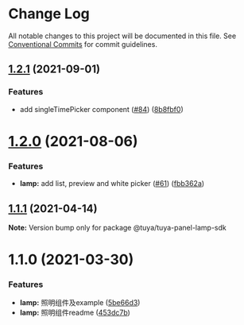 # Change Log

All notable changes to this project will be documented in this file.
See [Conventional Commits](https://conventionalcommits.org) for commit guidelines.

## [1.2.1](https://github.com/tuya/tuya-panel-sdk/compare/@tuya/tuya-panel-lamp-sdk@1.2.0...@tuya/tuya-panel-lamp-sdk@1.2.1) (2021-09-01)


### Features

* add singleTimePicker component ([#84](https://github.com/tuya/tuya-panel-sdk/issues/84)) ([8b8fbf0](https://github.com/tuya/tuya-panel-sdk/commit/8b8fbf04aed68e1570bcd4b339ddfd726bf45ae5))





# [1.2.0](https://github.com/tuya/tuya-panel-sdk/compare/@tuya/tuya-panel-lamp-sdk@1.1.1...@tuya/tuya-panel-lamp-sdk@1.2.0) (2021-08-06)


### Features

* **lamp:** add list, preview and white picker ([#61](https://github.com/tuya/tuya-panel-sdk/issues/61)) ([fbb362a](https://github.com/tuya/tuya-panel-sdk/commit/fbb362aba5c2204ca055d488e09e18035c0b2fc1))





## [1.1.1](https://registry.code.tuya-inc.top/TuyaRN/panel-rn-sdk/tuya-panel-sdk/compare/@tuya/tuya-panel-lamp-sdk@1.1.0...@tuya/tuya-panel-lamp-sdk@1.1.1) (2021-04-14)

**Note:** Version bump only for package @tuya/tuya-panel-lamp-sdk





# 1.1.0 (2021-03-30)


### Features

* **lamp:** 照明组件及example ([5be66d3](https://registry.code.tuya-inc.top/TuyaRN/panel-rn-sdk/tuya-panel-sdk/commits/5be66d3aa7a90e593e6c755eee404e62bbf6bc7b))
* **lamp:** 照明组件readme ([453dc7b](https://registry.code.tuya-inc.top/TuyaRN/panel-rn-sdk/tuya-panel-sdk/commits/453dc7b168fad968e5f9bf2350280bc6c35c61c3))
